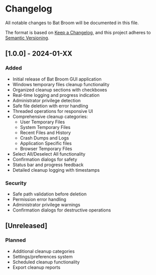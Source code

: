 # Changelog

All notable changes to Bat Broom will be documented in this file.

The format is based on [Keep a Changelog](https://keepachangelog.com/en/1.0.0/),
and this project adheres to [Semantic Versioning](https://semver.org/spec/v2.0.0.html).

## [1.0.0] - 2024-01-XX

### Added
- Initial release of Bat Broom GUI application
- Windows temporary files cleanup functionality
- Organized cleanup sections with checkboxes
- Real-time logging and progress indication
- Administrator privilege detection
- Safe file deletion with error handling
- Threaded operations for responsive UI
- Comprehensive cleanup categories:
  - User Temporary Files
  - System Temporary Files  
  - Recent Files and History
  - Crash Dumps and Logs
  - Application Specific files
  - Browser Temporary Files
- Select All/Deselect All functionality
- Confirmation dialogs for safety
- Status bar and progress feedback
- Detailed cleanup logging with timestamps

### Security
- Safe path validation before deletion
- Permission error handling
- Administrator privilege warnings
- Confirmation dialogs for destructive operations

## [Unreleased]

### Planned
- Additional cleanup categories
- Settings/preferences system
- Scheduled cleanup functionality
- Export cleanup reports 